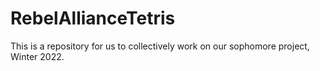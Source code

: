 # RebelAllianceTetris
This is a repository for us to collectively work on our sophomore project, Winter 2022.

